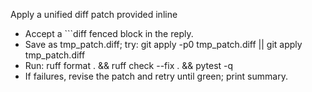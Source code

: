 Apply a unified diff patch provided inline

- Accept a ```diff fenced block in the reply.
- Save as tmp_patch.diff; try:
  git apply -p0 tmp_patch.diff || git apply tmp_patch.diff
- Run:
  ruff format . && ruff check --fix . && pytest -q
- If failures, revise the patch and retry until green; print summary.
